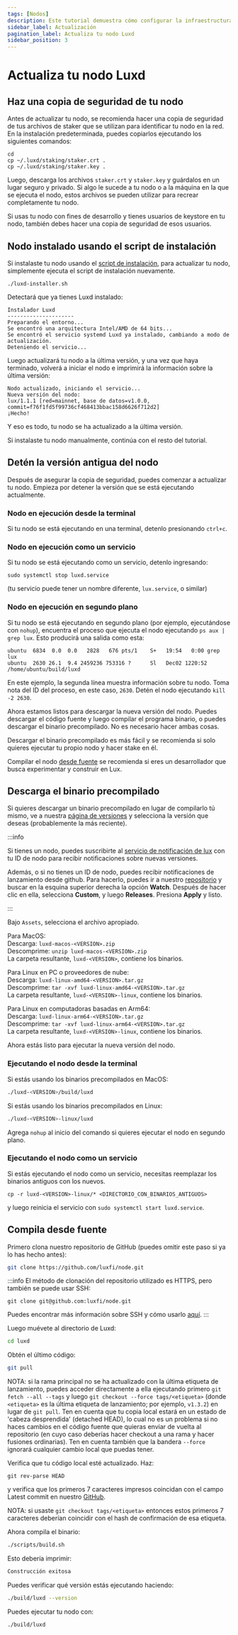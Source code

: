 ```yaml
---
tags: [Nodos]
description: Este tutorial demuestra cómo configurar la infraestructura para monitorear una instancia de Luxd.
sidebar_label: Actualización
pagination_label: Actualiza tu nodo Luxd
sidebar_position: 3
---
```


# Actualiza tu nodo Luxd

## Haz una copia de seguridad de tu nodo

Antes de actualizar tu nodo, se recomienda hacer una copia de seguridad de tus archivos de staker que se utilizan para identificar tu nodo en la red. En la instalación predeterminada, puedes copiarlos ejecutando los siguientes comandos:

```text
cd
cp ~/.luxd/staking/staker.crt .
cp ~/.luxd/staking/staker.key .
```

Luego, descarga los archivos `staker.crt` y `staker.key` y guárdalos en un lugar seguro y privado. Si algo le sucede a tu nodo o a la máquina en la que se ejecuta el nodo, estos archivos se pueden utilizar para recrear completamente tu nodo.

Si usas tu nodo con fines de desarrollo y tienes usuarios de keystore en tu nodo, también debes hacer una copia de seguridad de esos usuarios.

## Nodo instalado usando el script de instalación

Si instalaste tu nodo usando el [script de instalación](/nodes/run/with-installer/installing-luxd.md), para actualizar tu nodo, simplemente ejecuta el script de instalación nuevamente.

```text
./luxd-installer.sh
```

Detectará que ya tienes Luxd instalado:

```text
Instalador Luxd
---------------------
Preparando el entorno...
Se encontró una arquitectura Intel/AMD de 64 bits...
Se encontró el servicio systemd Luxd ya instalado, cambiando a modo de actualización.
Deteniendo el servicio...
```

Luego actualizará tu nodo a la última versión, y una vez que haya terminado, volverá a iniciar el nodo e imprimirá la información sobre la última versión:

```text
Nodo actualizado, iniciando el servicio...
Nueva versión del nodo:
lux/1.1.1 [red=mainnet, base de datos=v1.0.0, commit=f76f1fd5f99736cf468413bbac158d6626f712d2]
¡Hecho!
```

Y eso es todo, tu nodo se ha actualizado a la última versión.

Si instalaste tu nodo manualmente, continúa con el resto del tutorial.

## Detén la versión antigua del nodo

Después de asegurar la copia de seguridad, puedes comenzar a actualizar tu nodo. Empieza por detener la versión que se está ejecutando actualmente.

### Nodo en ejecución desde la terminal

Si tu nodo se está ejecutando en una terminal, detenlo presionando `ctrl+c`.

### Nodo en ejecución como un servicio

Si tu nodo se está ejecutando como un servicio, detenlo ingresando:

`sudo systemctl stop luxd.service`

(tu servicio puede tener un nombre diferente, `lux.service`, o similar)

### Nodo en ejecución en segundo plano

Si tu nodo se está ejecutando en segundo plano (por ejemplo, ejecutándose con `nohup`), encuentra el proceso que ejecuta el nodo ejecutando `ps aux | grep lux`. Esto producirá una salida como esta:

```text
ubuntu  6834  0.0  0.0   2828   676 pts/1    S+   19:54   0:00 grep lux
ubuntu  2630 26.1  9.4 2459236 753316 ?      Sl   Dec02 1220:52 /home/ubuntu/build/luxd
```

En este ejemplo, la segunda línea muestra información sobre tu nodo. Toma nota del ID del proceso, en este caso, `2630`. Detén el nodo ejecutando `kill -2 2630`.

Ahora estamos listos para descargar la nueva versión del nodo. Puedes descargar el código fuente y luego compilar el programa binario, o puedes descargar el binario precompilado. No es necesario hacer ambas cosas.

Descargar el binario precompilado es más fácil y se recomienda si solo quieres ejecutar tu propio nodo y hacer stake en él.

Compilar el nodo [desde fuente](upgrade-your-luxd-node.md#build-from-source) se recomienda si
eres un desarrollador que busca experimentar y construir en Lux.

## Descarga el binario precompilado

Si quieres descargar un binario precompilado en lugar de compilarlo tú mismo, ve a nuestra [página de versiones](https://github.com/luxfi/node/releases) y selecciona la versión que deseas (probablemente la más reciente).

:::info

Si tienes un nodo, puedes suscribirte al
[servicio de notificación de lux](./notify.md) con tu ID de nodo
para recibir notificaciones sobre nuevas versiones.

Además, o si no tienes un ID de nodo, puedes recibir notificaciones de lanzamiento desde github.
Para hacerlo, puedes ir a nuestro
[repositorio](https://github.com/luxfi/node) y buscar en la esquina superior derecha
la opción **Watch**. Después de hacer clic en ella, selecciona **Custom**,
y luego **Releases**. Presiona **Apply** y listo.

:::

Bajo `Assets`, selecciona el archivo apropiado.

Para MacOS:  
Descarga: `luxd-macos-<VERSION>.zip`  
Descomprime: `unzip luxd-macos-<VERSION>.zip`  
La carpeta resultante, `luxd-<VERSION>`, contiene los binarios.

Para Linux en PC o proveedores de nube:  
Descarga: `luxd-linux-amd64-<VERSION>.tar.gz`  
Descomprime: `tar -xvf luxd-linux-amd64-<VERSION>.tar.gz`  
La carpeta resultante, `luxd-<VERSION>-linux`, contiene los binarios.

Para Linux en computadoras basadas en Arm64:  
Descarga: `luxd-linux-arm64-<VERSION>.tar.gz`  
Descomprime: `tar -xvf luxd-linux-arm64-<VERSION>.tar.gz`  
La carpeta resultante, `luxd-<VERSION>-linux`, contiene los binarios.

Ahora estás listo para ejecutar la nueva versión del nodo.

### Ejecutando el nodo desde la terminal

Si estás usando los binarios precompilados en MacOS:

```zsh
./luxd-<VERSION>/build/luxd
```

Si estás usando los binarios precompilados en Linux:

```zsh
./luxd-<VERSION>-linux/luxd
```

Agrega `nohup` al inicio del comando si quieres ejecutar el nodo en segundo plano.

### Ejecutando el nodo como un servicio

Si estás ejecutando el nodo como un servicio, necesitas reemplazar los binarios antiguos con los nuevos.

`cp -r luxd-<VERSION>-linux/* <DIRECTORIO_CON_BINARIOS_ANTIGUOS>`

y luego reinicia el servicio con `sudo systemctl start luxd.service`.

## Compila desde fuente

Primero clona nuestro repositorio de GitHub (puedes omitir este paso si ya lo has hecho antes):

```zsh
git clone https://github.com/luxfi/node.git
```

:::info
El método de clonación del repositorio utilizado es HTTPS, pero también se puede usar SSH:

`git clone git@github.com:luxfi/node.git`

Puedes encontrar más información sobre SSH y cómo usarlo
[aquí](https://docs.github.com/en/authentication/connecting-to-github-with-ssh/about-ssh).
:::

Luego muévete al directorio de Luxd:

```zsh
cd luxd
```

Obtén el último código:

```zsh
git pull
```

NOTA: si la rama principal no se ha actualizado con la última etiqueta de lanzamiento, puedes acceder directamente a ella ejecutando primero `git fetch --all --tags` y luego `git checkout --force tags/<etiqueta>` (donde `<etiqueta>` es la última etiqueta de lanzamiento; por ejemplo, `v1.3.2`) en lugar de `git pull`. Ten en cuenta que tu copia local estará en un estado de 'cabeza desprendida' (detached HEAD), lo cual no es un problema si no haces cambios en el código fuente que quieras enviar de vuelta al repositorio (en cuyo caso deberías hacer checkout a una rama y hacer fusiones ordinarias). Ten en cuenta también que la bandera `--force` ignorará cualquier cambio local que puedas tener.

Verifica que tu código local esté actualizado. Haz:

```text
git rev-parse HEAD
```

y verifica que los primeros 7 caracteres impresos coincidan con el campo Latest commit en nuestro [GitHub](https://github.com/luxfi/node).

NOTA: si usaste `git checkout tags/<etiqueta>` entonces estos primeros 7 caracteres
deberían coincidir con el hash de confirmación de esa etiqueta.

Ahora compila el binario:

```zsh
./scripts/build.sh
```

Esto debería imprimir:

```zsh
Construcción exitosa
```

Puedes verificar qué versión estás ejecutando haciendo:

```zsh
./build/luxd --version
```

Puedes ejecutar tu nodo con:

```zsh
./build/luxd
```
